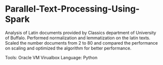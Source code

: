 # Parallel-Text-Processing-Using-Spark
Analysis of Latin documents provided by Classics department of University of Buffalo.
Performed normalization and lemmatization on the latin texts.
Scaled the number documents from 2 to 80 and compared the performance on scaling and optimized the algorithm for better performance.

Tools: Oracle VM Virualbox
Language: Python
